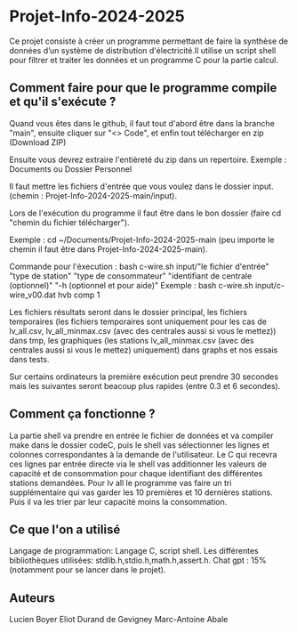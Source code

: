 # Projet-Info-2024-2025

Ce projet consiste à créer un programme permettant de faire la synthèse de données d’un système de distribution d'électricité.Il utilise un script shell pour filtrer et traiter les données et un programme C pour la partie calcul.

## Comment faire pour que le programme compile et qu'il s'exécute ?

Quand vous êtes dans le github, il faut tout d'abord être dans la branche "main", ensuite cliquer sur "<> Code", et enfin tout télécharger en zip (Download ZIP)

Ensuite vous devrez extraire l'entièreté du zip dans un repertoire. 
Exemple : Documents ou Dossier Personnel

Il faut mettre les fichiers d'entrée que vous voulez dans le dossier input. (chemin : Projet-Info-2024-2025-main/input).

Lors de l'exécution du programme il faut être dans le bon dossier (faire cd "chemin du fichier télécharger").

Exemple : cd ~/Documents/Projet-Info-2024-2025-main (peu importe le chemin il faut être dans Projet-Info-2024-2025-main).

Commande pour l'éxecution : bash c-wire.sh input/"le fichier d'entrée" "type de station" "type de consommateur" "identifiant de centrale (optionnel)" "-h (optionnel et pour aide)"
Exemple : bash c-wire.sh input/c-wire_v00.dat hvb comp 1

Les fichiers résultats seront dans le dossier principal, les fichiers temporaires (les fichiers temporaires sont uniquement pour les cas de lv_all.csv, lv_all_minmax.csv (avec des centrales aussi si vous le mettez)) dans tmp, les graphiques (les stations lv_all_minmax.csv (avec des centrales aussi si vous le mettez) uniquement) dans graphs et nos essais dans tests.

Sur certains ordinateurs la première exécution peut prendre 30 secondes mais les suivantes seront beacoup plus rapides (entre 0.3 et 6 secondes).

## Comment ça fonctionne ?

La partie shell va prendre en entrée le fichier de données et va compiler make dans le dossier codeC, puis le shell vas sélectionner les lignes et colonnes correspondantes à la demande de l'utilisateur. Le C qui recevra ces lignes par entrée directe via le shell vas additionner les valeurs de capacité et de consommation pour chaque identifiant des différentes stations demandées.
Pour lv all le programme vas faire un tri supplémentaire qui vas garder les 10 premières et 10 dernières stations. Puis il va les trier par leur capacité moins la consommation. 


## Ce que l'on a utilisé

Langage de programmation: Langage C, script shell.
Les différentes bibliothèques utilisées: stdlib.h,stdio.h,math.h,assert.h.
Chat gpt : 15% (notamment pour se lancer dans le projet).

## Auteurs
Lucien Boyer
Eliot Durand de Gevigney
Marc-Antoine Abale
